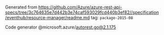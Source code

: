 Generated from https://github.com/Azure/azure-rest-api-specs/tree/3c764635e7d442b3e74caf593029fcd440b3ef82//specification/eventhub/resource-manager/readme.md tag: `package-2015-08`

Code generator @microsoft.azure/autorest.go@2.1.175


